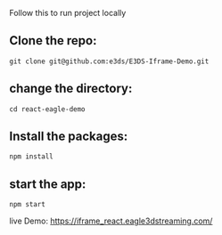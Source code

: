 Follow this to run project locally

## Clone the repo: 
`git clone git@github.com:e3ds/E3DS-Iframe-Demo.git`

## change the directory:
`cd react-eagle-demo`

## Install the packages:
`npm install`

## start the app:
 `npm start`

live Demo:
https://iframe_react.eagle3dstreaming.com/
